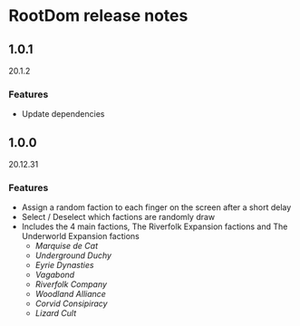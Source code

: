 # RootDom release notes

## 1.0.1

20.1.2

### Features

-   Update dependencies

## 1.0.0

20.12.31

### Features

-   Assign a random faction to each finger on the screen after a short delay
-   Select / Deselect which factions are randomly draw
-   Includes the 4 main factions, The Riverfolk Expansion factions and The Underworld Expansion factions
    -   _Marquise de Cat_
    -   _Underground Duchy_
    -   _Eyrie Dynasties_
    -   _Vagabond_
    -   _Riverfolk Company_
    -   _Woodland Alliance_
    -   _Corvid Consipiracy_
    -   _Lizard Cult_
